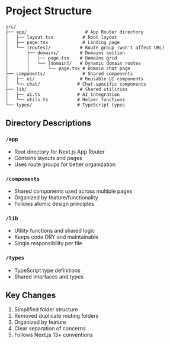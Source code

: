 # Project Structure

```plaintext
src/
├── app/                      # App Router directory
│   ├── layout.tsx           # Root layout
│   ├── page.tsx             # Landing page
│   └── (routes)/           # Route group (won't affect URL)
│       ├── domains/        # Domains section
│       │   ├── page.tsx    # Domains grid
│       │   └── [domain]/   # Dynamic domain routes
│       │       └── page.tsx # Domain chat page
├── components/              # Shared components
│   ├── ui/                 # Reusable UI components
│   └── chat/              # Chat-specific components
├── lib/                    # Shared utilities
│   ├── ai.ts              # AI integration
│   └── utils.ts           # Helper functions
└── types/                 # TypeScript types

```

## Directory Descriptions

### `/app`
- Root directory for Next.js App Router
- Contains layouts and pages
- Uses route groups for better organization

### `/components`
- Shared components used across multiple pages
- Organized by feature/functionality
- Follows atomic design principles

### `/lib`
- Utility functions and shared logic
- Keeps code DRY and maintainable
- Single responsibility per file

### `/types`
- TypeScript type definitions
- Shared interfaces and types

## Key Changes
1. Simplified folder structure
2. Removed duplicate routing folders
3. Organized by feature
4. Clear separation of concerns
5. Follows Next.js 13+ conventions